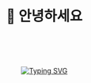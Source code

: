 <div align=center><h1>👋 안녕하세요 </h1></div>

<div align="center">
<br><br><br>
  
[![Typing SVG](https://readme-typing-svg.herokuapp.com?font=sansserif&color=1589F0&size=35&center=true&vCenter=true&width=450&height=53&lines=Thanks+for+visit👀)](https://git.io/typing-svg)
  
<br><br><br>
